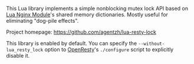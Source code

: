 <!---
    @title         Lua Resty Lock Library
    @creator       Yichun Zhang
    @created       2013-09-30 06:22 GMT
    @modifier      YichunZhang
    @modified      2013-09-30 06:24 GMT
    @changecount   2
--->

This Lua library implements a simple nonblocking mutex lock API based on [Lua Nginx Module](lua-nginx-module/)'s shared memory dictionaries. Mostly useful for eliminating "dog-pile effects".

Project homepage: https://github.com/agentzh/lua-resty-lock

This library is enabled by default. You can specify the `--without-lua_resty_lock` option to [OpenResty](openresty/)'s `./configure` script to explicitly disable it.
